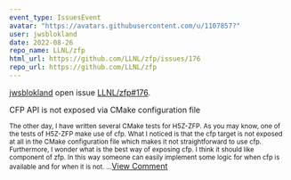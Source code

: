 ```yaml
---
event_type: IssuesEvent
avatar: "https://avatars.githubusercontent.com/u/1107857?"
user: jwsblokland
date: 2022-08-26
repo_name: LLNL/zfp
html_url: https://github.com/LLNL/zfp/issues/176
repo_url: https://github.com/LLNL/zfp
---
```


<a href='https://github.com/jwsblokland' target='_blank'>jwsblokland</a> open issue <a href='https://github.com/LLNL/zfp/issues/176' target='_blank'>LLNL/zfp#176</a>.

<p>CFP API is not exposed via CMake configuration file</p><small>The other day, I have written several CMake tests for H5Z-ZFP. As you may know, one of the tests of H5Z-ZFP make use of cfp. What I noticed is that the cfp target is not exposed at all in the CMake configuration file which makes it not straightforward to use cfp. Furthermore, I wonder what is the best way of exposing cfp. I think it should like component of zfp. In this way someone can easily implement some logic for when cfp is available and for when it is not....</small><a href='https://github.com/LLNL/zfp/issues/176' target='_blank'>View Comment</a>